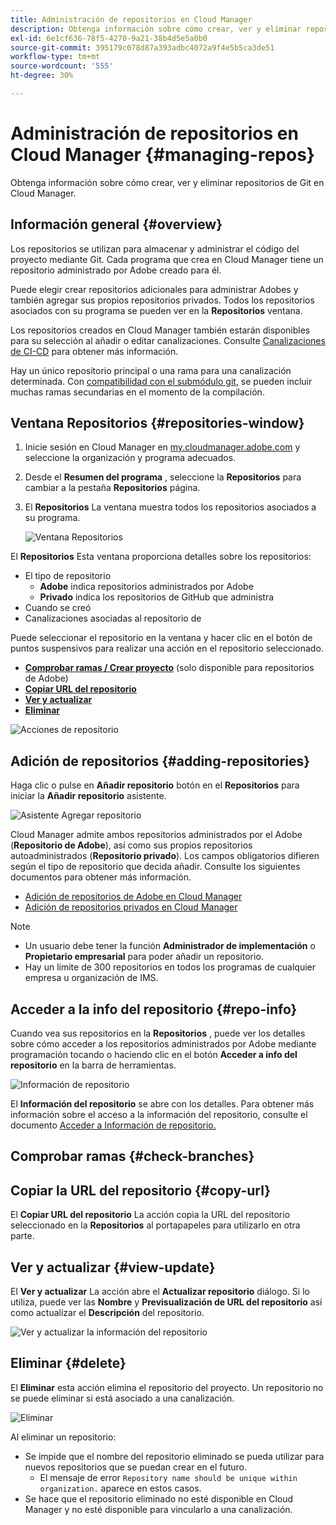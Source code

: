 ```yaml
---
title: Administración de repositorios en Cloud Manager
description: Obtenga información sobre cómo crear, ver y eliminar repositorios de Git en Cloud Manager.
exl-id: 6e1cf636-78f5-4270-9a21-38b4d5e5a0b0
source-git-commit: 395179c078d87a393adbc4072a9f4e5b5ca3de51
workflow-type: tm+mt
source-wordcount: '555'
ht-degree: 30%

---
```



# Administración de repositorios en Cloud Manager {#managing-repos}

Obtenga información sobre cómo crear, ver y eliminar repositorios de Git en Cloud Manager.

## Información general {#overview}

Los repositorios se utilizan para almacenar y administrar el código del proyecto mediante Git. Cada programa que crea en Cloud Manager tiene un repositorio administrado por Adobe creado para él.

Puede elegir crear repositorios adicionales para administrar Adobes y también agregar sus propios repositorios privados. Todos los repositorios asociados con su programa se pueden ver en la **Repositorios** ventana.

Los repositorios creados en Cloud Manager también estarán disponibles para su selección al añadir o editar canalizaciones. Consulte [Canalizaciones de CI-CD](/help/implementing/cloud-manager/configuring-pipelines/introduction-ci-cd-pipelines.md) para obtener más información.

Hay un único repositorio principal o una rama para una canalización determinada. Con [compatibilidad con el submódulo git,](git-submodules.md) se pueden incluir muchas ramas secundarias en el momento de la compilación.

## Ventana Repositorios {#repositories-window}

1. Inicie sesión en Cloud Manager en [my.cloudmanager.adobe.com](https://my.cloudmanager.adobe.com/) y seleccione la organización y programa adecuados.

1. Desde el **Resumen del programa** , seleccione la **Repositorios** para cambiar a la pestaña **Repositorios** página.

1. El **Repositorios** La ventana muestra todos los repositorios asociados a su programa.

   ![Ventana Repositorios](assets/repositories.png)

El **Repositorios** Esta ventana proporciona detalles sobre los repositorios:

* El tipo de repositorio
   * **Adobe** indica repositorios administrados por Adobe
   * **Privado** indica los repositorios de GitHub que administra
* Cuando se creó
* Canalizaciones asociadas al repositorio de

Puede seleccionar el repositorio en la ventana y hacer clic en el botón de puntos suspensivos para realizar una acción en el repositorio seleccionado.

* **[Comprobar ramas / Crear proyecto](#check-branches)** (solo disponible para repositorios de Adobe)
* **[Copiar URL del repositorio](#copy-url)**
* **[Ver y actualizar](#view-update)**
* **[Eliminar](#delete)**

![Acciones de repositorio](assets/repository-actions.png)

## Adición de repositorios {#adding-repositories}

Haga clic o pulse en **Añadir repositorio** botón en el **Repositorios** para iniciar la **Añadir repositorio** asistente.

![Asistente Agregar repositorio](assets/add-repository-wizard.png)

Cloud Manager admite ambos repositorios administrados por el Adobe (**Repositorio de Adobe**), así como sus propios repositorios autoadministrados (**Repositorio privado**). Los campos obligatorios difieren según el tipo de repositorio que decida añadir. Consulte los siguientes documentos para obtener más información.

* [Adición de repositorios de Adobe en Cloud Manager](adobe-repositories.md)
* [Adición de repositorios privados en Cloud Manager](private-repositories.md)

>[!NOTE]
>
>* Un usuario debe tener la función **Administrador de implementación** o **Propietario empresarial** para poder añadir un repositorio.
>* Hay un límite de 300 repositorios en todos los programas de cualquier empresa u organización de IMS.

## Acceder a la info del repositorio {#repo-info}

Cuando vea sus repositorios en la **Repositorios** , puede ver los detalles sobre cómo acceder a los repositorios administrados por Adobe mediante programación tocando o haciendo clic en el botón **Acceder a info del repositorio** en la barra de herramientas.

![Información de repositorio](assets/repo-info.png)

El **Información del repositorio** se abre con los detalles. Para obtener más información sobre el acceso a la información del repositorio, consulte el documento [Acceder a Información de repositorio.](accessing-repos.md)

## Comprobar ramas {#check-branches}

## Copiar la URL del repositorio {#copy-url}

El **Copiar URL del repositorio** La acción copia la URL del repositorio seleccionado en la **Repositorios** al portapapeles para utilizarlo en otra parte.

## Ver y actualizar {#view-update}

El **Ver y actualizar** La acción abre el **Actualizar repositorio** diálogo. Si lo utiliza, puede ver las **Nombre** y **Previsualización de URL del repositorio** así como actualizar el **Descripción** del repositorio.

![Ver y actualizar la información del repositorio](assets/view-update.png)

## Eliminar {#delete}

El **Eliminar** esta acción elimina el repositorio del proyecto. Un repositorio no se puede eliminar si está asociado a una canalización.

![Eliminar](assets/delete.png)

Al eliminar un repositorio:

* Se impide que el nombre del repositorio eliminado se pueda utilizar para nuevos repositorios que se puedan crear en el futuro.
   * El mensaje de error `Repository name should be unique within organization.` aparece en estos casos.
* Se hace que el repositorio eliminado no esté disponible en Cloud Manager y no esté disponible para vincularlo a una canalización.
